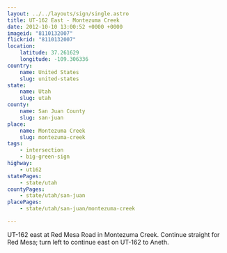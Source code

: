 ```yaml
---
layout: ../../layouts/sign/single.astro
title: UT-162 East - Montezuma Creek
date: 2012-10-10 13:00:52 +0000 +0000
imageid: "8110132007"
flickrid: "8110132007"
location:
    latitude: 37.261629
    longitude: -109.306336
country:
    name: United States
    slug: united-states
state:
    name: Utah
    slug: utah
county:
    name: San Juan County
    slug: san-juan
place:
    name: Montezuma Creek
    slug: montezuma-creek
tags:
    - intersection
    - big-green-sign
highway:
    - ut162
statePages:
    - state/utah
countyPages:
    - state/utah/san-juan
placePages:
    - state/utah/san-juan/montezuma-creek

---
```

UT-162 east at Red Mesa Road in Montezuma Creek.  Continue straight for Red Mesa; turn left to continue east on UT-162 to Aneth.